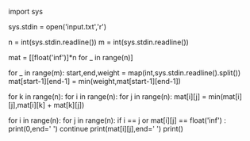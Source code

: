import sys

sys.stdin = open('input.txt','r')

n = int(sys.stdin.readline())
m = int(sys.stdin.readline())



mat = [[float('inf')]*n for _ in range(n)]

for _ in range(m):
    start,end,weight = map(int,sys.stdin.readline().split())
    mat[start-1][end-1] = min(weight,mat[start-1][end-1])



for k in range(n):
    for i in range(n):
        for j in range(n):
            mat[i][j] = min(mat[i][j],mat[i][k] + mat[k][j])

for i in range(n):
    for j in range(n):
        if i == j or mat[i][j] == float('inf') :
            print(0,end=' ')
            continue
        print(mat[i][j],end=' ')
    print()
